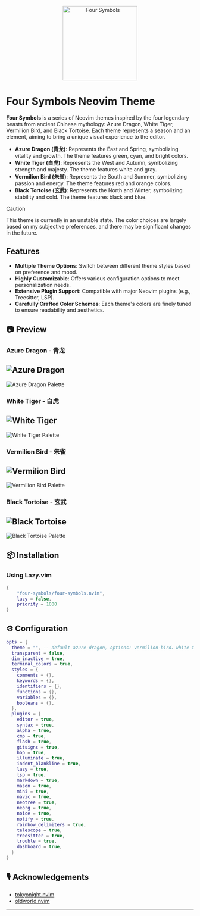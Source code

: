 <p align="center">
  <img src="https://raw.githubusercontent.com/four-symbols/four-symbols-theme/main/assets/logo/logo.png" alt="Four Symbols" width="200" />
</p>

# Four Symbols Neovim Theme

**Four Symbols** is a series of Neovim themes inspired by the four legendary beasts from ancient Chinese mythology: Azure Dragon, White Tiger, Vermilion Bird, and Black Tortoise. Each theme represents a season and an element, aiming to bring a unique visual experience to the editor.

- **Azure Dragon (青龙)**: Represents the East and Spring, symbolizing vitality and growth. The theme features green, cyan, and bright colors.
- **White Tiger (白虎)**: Represents the West and Autumn, symbolizing strength and majesty. The theme features white and gray.
- **Vermilion Bird (朱雀)**: Represents the South and Summer, symbolizing passion and energy. The theme features red and orange colors.
- **Black Tortoise (玄武)**: Represents the North and Winter, symbolizing stability and cold. The theme features black and blue.

> [!CAUTION]
> This theme is currently in an unstable state. The color choices are largely based on my subjective preferences, and there may be significant changes in the future.

## Features

- **Multiple Theme Options**: Switch between different theme styles based on preference and mood.
- **Highly Customizable**: Offers various configuration options to meet personalization needs.
- **Extensive Plugin Support**: Compatible with major Neovim plugins (e.g., Treesitter, LSP).
- **Carefully Crafted Color Schemes**: Each theme's colors are finely tuned to ensure readability and aesthetics.

## 📷 Preview

### Azure Dragon - 青龙
![Azure Dragon](./images/azure-dragon.png)
---
![Azure Dragon Palette](https://raw.githubusercontent.com/four-symbols/four-symbols-theme/main/assets/palette/azure-dragon-palette.png)

### White Tiger - 白虎

![White Tiger](./images/white-tiger.png)
---
![White Tiger Palette](https://raw.githubusercontent.com/four-symbols/four-symbols-theme/main/assets/palette/white-tiger-palette.png)
### Vermilion Bird - 朱雀

![Vermilion Bird](./images/vermilion-bird.png)
---
![Vermilion Bird Palette](https://raw.githubusercontent.com/four-symbols/four-symbols-theme/main/assets/palette/vermilion-bird-palette.png)

### Black Tortoise - 玄武

![Black Tortoise](./images/black-tortoise.png)
---
![Black Tortoise Palette](https://raw.githubusercontent.com/four-symbols/four-symbols-theme/main/assets/palette/black-tortoise-palette.png)

## 📦 Installation

### Using Lazy.vim

```lua
{
	"four-symbols/four-symbols.nvim",
	lazy = false,
	priority = 1000
}
```

## ⚙️ Configuration

```lua
opts = {
  theme = "", -- default azure-dragon, options: vermilion-bird、white-tiger、black-tortoise
  transparent = false,
  dim_inactive = true,
  terminal_colors = true,
  styles = {
    comments = {},
    keywords = {},
    identifiers = {},
    functions = {},
    variables = {},
    booleans = {},
  },
  plugins = {
    editor = true,
    syntax = true,
    alpha = true,
    cmp = true,
    flash = true,
    gitsigns = true,
    hop = true,
    illuminate = true,
    indent_blankline = true,
    lazy = true,
    lsp = true,
    markdown = true,
    mason = true,
    mini = true,
    navic = true,
    neotree = true,
    neorg = true,
    noice = true,
    notify = true,
    rainbow_delimiters = true,
    telescope = true,
    treesitter = true,
    trouble = true,
    dashboard = true,
  }
}

```

## 🎙️ Acknowledgements

- [tokyonight.nvim](https://github.com/folke/tokyonight.nvim)
- [oldworld.nvim](https://github.com/dgox16/oldworld.nvim)

---
